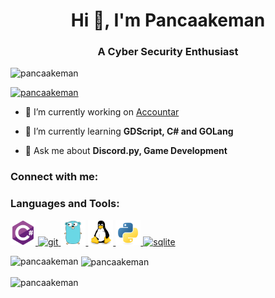<h1 align="center">Hi 👋, I'm Pancaakeman</h1>
<h3 align="center">A Cyber Security Enthusiast</h3>

<p align="left"> <img src="https://komarev.com/ghpvc/?username=pancaakeman&label=Profile%20views&color=0e75b6&style=flat" alt="pancaakeman" /> </p>

<p align="left"> <a href="https://github.com/ryo-ma/github-profile-trophy"><img src="https://github-profile-trophy.vercel.app/?username=pancaakeman" alt="pancaakeman" /></a> </p>

- 🔭 I’m currently working on [Accountar](https://github.com/Pancaakeman/Accountar-discordbot)

- 🌱 I’m currently learning **GDScript, C# and GOLang**

- 💬 Ask me about **Discord.py, Game Development**

<h3 align="left">Connect with me:</h3>
<p align="left">
</p>

<h3 align="left">Languages and Tools:</h3>
<p align="left"> <a href="https://www.w3schools.com/cs/" target="_blank" rel="noreferrer"> <img src="https://raw.githubusercontent.com/devicons/devicon/master/icons/csharp/csharp-original.svg" alt="csharp" width="40" height="40"/> </a> <a href="https://git-scm.com/" target="_blank" rel="noreferrer"> <img src="https://www.vectorlogo.zone/logos/git-scm/git-scm-icon.svg" alt="git" width="40" height="40"/> </a> <a href="https://golang.org" target="_blank" rel="noreferrer"> <img src="https://raw.githubusercontent.com/devicons/devicon/master/icons/go/go-original.svg" alt="go" width="40" height="40"/> </a> <a href="https://www.linux.org/" target="_blank" rel="noreferrer"> <img src="https://raw.githubusercontent.com/devicons/devicon/master/icons/linux/linux-original.svg" alt="linux" width="40" height="40"/> </a> <a href="https://www.python.org" target="_blank" rel="noreferrer"> <img src="https://raw.githubusercontent.com/devicons/devicon/master/icons/python/python-original.svg" alt="python" width="40" height="40"/> </a> <a href="https://www.sqlite.org/" target="_blank" rel="noreferrer"> <img src="https://www.vectorlogo.zone/logos/sqlite/sqlite-icon.svg" alt="sqlite" width="40" height="40"/> </a> </p>

<p><img align="left" src="https://github-readme-stats.vercel.app/api/top-langs?username=pancaakeman&show_icons=true&locale=en&layout=compact" alt="pancaakeman" /></p>

<p>&nbsp;<img align="center" src="https://github-readme-stats.vercel.app/api?username=pancaakeman&show_icons=true&locale=en" alt="pancaakeman" /></p>

<p><img align="center" src="https://github-readme-streak-stats.herokuapp.com/?user=pancaakeman&" alt="pancaakeman" /></p>


